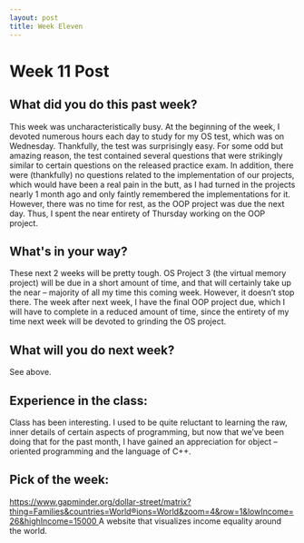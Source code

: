 ```yaml
---
layout: post
title: Week Eleven
---
```


<h1> Week 11 Post </h1>
<h2>What did you do this past week? </h2>
This week was uncharacteristically busy. At the beginning of the week, I devoted numerous hours each day to study for my OS test, which was on Wednesday. Thankfully, the test was surprisingly easy. For some odd but amazing reason, the test contained several questions that were strikingly similar to certain questions on the released practice exam. In addition, there were (thankfully) no questions related to the implementation of our projects, which would have been a real pain in the butt, as I had turned in the projects nearly 1 month ago and only faintly remembered the implementations for it. However, there was no time for rest, as the OOP project was due the next day. Thus, I spent the near entirety of Thursday working on the OOP project.
<h2>What's in your way?</h2>
These next 2 weeks will be pretty tough. OS Project 3 (the virtual memory project) will be due in a short amount of time, and that will certainly take up the near – majority of all my time this coming week.  However, it doesn’t stop there. The week after next week, I have the final OOP project due, which I will have to complete in a reduced amount of time, since the entirety of my time next week will be devoted to grinding the OS project. 
<h2>What will you do next week?</h2>
See above.
<h2>Experience in the class:</h2>
Class has been interesting. I used to be quite reluctant to learning the raw, inner details of certain aspects of programming, but now that we’ve been doing that for the past month, I have gained an appreciation for object – oriented programming and the language of C++.
<h2>Pick of the week:</h2>
<a href = "https://www.gapminder.org/dollar-street/matrix?thing=Families&countries=World&regions=World&zoom=4&row=1&lowIncome=26&highIncome=15000 ">https://www.gapminder.org/dollar-street/matrix?thing=Families&countries=World&regions=World&zoom=4&row=1&lowIncome=26&highIncome=15000 </a>
A website that visualizes income equality around the world. 
